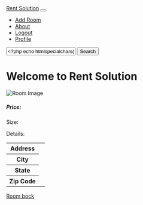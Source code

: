 <!DOCTYPE html>
<html lang="en">
<head>
    <meta charset="UTF-8">
    <meta name="viewport" content="width=device-width, initial-scale=1.0">
</head>
<body>
    <nav class="navbar navbar-expand-lg navbar-light">
        <div class="container-fluid">
            <a class="navbar-brand mx-auto" href="index.php">Rent Solution</a>
            <button class="navbar-toggler" type="button" data-bs-toggle="collapse" data-bs-target="#navbarNav" aria-controls="navbarNav" aria-expanded="false" aria-label="Toggle navigation">
                <span class="navbar-toggler-icon"></span>
            </button>
            <div class="collapse navbar-collapse" id="navbarNav">
                <ul class="navbar-nav me-auto">
                    <li class="nav-item">
                        <a class="nav-link" href="add_room.php">Add Room</a>
                    </li>
                    <li class="nav-item">
                        <a class="nav-link" href="about.php">About</a>
                    </li>
                    <li class="nav-item">
                        <a class="nav-link" href="logout.php">Logout</a>
                    </li>
                    <li class="nav-item">
                        <a class="nav-link" href="profile.php">Profile</a>
                    </li>
                </ul>
<span class="navbar-text">
                    <?php echo htmlspecialchars($user_email); ?>
                </span>
            </div>
        </div>
    </nav>
    <div class="search-bar">
        <form method="GET" action="index.php">
            <div class="input-group">
                <input type="text" class="form-control" name="search" placeholder="Search by address, city, state, or zip code" value="<?php echo htmlspecialchars($search_query); ?>">
                <button class="btn btn-primary" type="submit">Search</button>
            </div>
        </form>
    </div>
    <div class="container mt-5">
        <h1>Welcome to Rent Solution</h1>
        <div class="row">
            <?php while ($room = mysqli_fetch_assoc($result)): ?>
                <div class="col-md-4">
                    <div class="card mb-4">
                        <img src="uploads/<?php echo htmlspecialchars($room['image']); ?>" class="card-img-top" alt="Room Image">
                        <div class="card-body">
                            <h5 class="card-title">Price: <?php echo isset($room['price']) ? htmlspecialchars($room['price']) : 'N/A'; ?></h5>
                            <p class="card-text">Size: <?php echo isset($room['size']) ? htmlspecialchars($room['size']) : 'N/A'; ?></p>
                            <p class="card-text">Details: <?php echo isset($room['details']) ? htmlspecialchars($room['details']) : 'N/A'; ?></p>
                            <table>
                                <tr>
                                    <th>Address</th>
                                    <td><?php echo htmlspecialchars($room['address']); ?></td>
                                </tr>
                                <tr>
                                    <th>City</th>
                                    <td><?php echo htmlspecialchars($room['city']); ?></td>
                                </tr>
                                <tr>
                                    <th>State</th>
                                    <td><?php echo htmlspecialchars($room['state']); ?></td>
                                </tr>
                                <tr>
                                    <th>Zip Code</th>
                                    <td><?php echo htmlspecialchars($room['zip_code']); ?></td>
                                </tr>
                            </table>
                            <a href="room_bock.php?id=<?php echo $room['id']; ?>" class="btn btn-primary"> Room bock</a>
                        </div>
                    </div>
                </div>
            <?php endwhile; ?>
        </div>
    </div>
</body>
</html>
